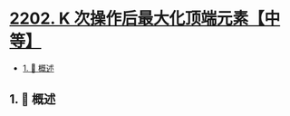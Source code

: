 # [2202. K 次操作后最大化顶端元素【中等】](https://github.com/tnotesjs/TNotes.leetcode/tree/main/notes/2202.%20K%20%E6%AC%A1%E6%93%8D%E4%BD%9C%E5%90%8E%E6%9C%80%E5%A4%A7%E5%8C%96%E9%A1%B6%E7%AB%AF%E5%85%83%E7%B4%A0%E3%80%90%E4%B8%AD%E7%AD%89%E3%80%91)

<!-- region:toc -->

- [1. 📝 概述](#1--概述)

<!-- endregion:toc -->

## 1. 📝 概述
